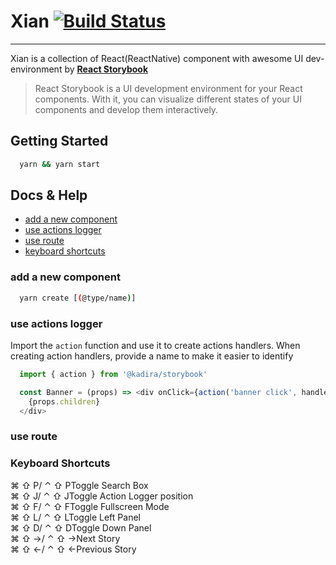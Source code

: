 # Xian [![Build Status](https://travis-ci.org/Hesiir/xian.svg?branch=master)](https://travis-ci.org/Hesiir/xian)
---  

Xian is a collection of React(ReactNative) component with awesome UI dev-environment by **[React Storybook](https://github.com/storybooks/react-storybook)**  

> React Storybook is a UI development environment for your React components. With it, you can visualize different states of your UI components and develop them interactively.  

## Getting Started

``` bash
  yarn && yarn start
```

## Docs & Help

 - [add a new component](#add-a-new-component)
 - [use actions logger](#use-actions-logger)
 - [use route](#use-route)
 - [keyboard shortcuts](#keyboard-shortcuts)  

### add a new component

``` bash
  yarn create [(@type/name)]
```

### use actions logger

Import the ```action``` function and use it to create actions handlers. When creating action handlers, provide a name to make it easier to identify
``` javascript
  import { action } from '@kadira/storybook'

  const Banner = (props) => <div onClick={action('banner click', handle => handle)}>
    {props.children}
  </div>
```

### use route

### Keyboard Shortcuts

⌘ ⇧ P/  ⌃ ⇧ PToggle Search Box  
⌘ ⇧ J/  ⌃ ⇧ JToggle Action Logger position  
⌘ ⇧ F/  ⌃ ⇧ FToggle Fullscreen Mode  
⌘ ⇧ L/  ⌃ ⇧ LToggle Left Panel  
⌘ ⇧ D/  ⌃ ⇧ DToggle Down Panel  
⌘ ⇧ →/  ⌃ ⇧ →Next Story  
⌘ ⇧ ←/  ⌃ ⇧ ←Previous Story  
